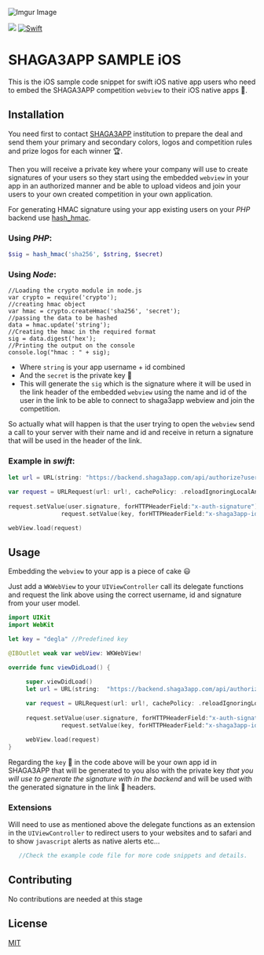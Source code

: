 ![Imgur Image](https://i.imgur.com/PuGTPGT.png)

</p>
<p align="left">
    <a href="" alt="Version">
        <img src="https://img.shields.io/badge/version-1.0-blue" /></a>
    <a href="" alt="swift">
        <img src="https://img.shields.io/badge/Swift-5.1-orange"
            alt="Swift"></a>
</p>

# SHAGA3APP SAMPLE iOS

This is the iOS sample code snippet for swift iOS native app users who need to embed the SHAGA3APP competition `webview` to their iOS native apps :iphone:.

## Installation

You need first to contact [SHAGA3APP](https://www.shaga3aapp.com) institution to prepare the deal and send them your primary and secondary colors, logos and competition rules and prize logos for each winner :trophy:. 

Then you will receive a private key where your company will use to create signatures of your users so they start using the embedded `webview` in your app in an authorized manner and be able to upload videos and join your users to your own created competition in your own application.

For generating HMAC signature using your app existing users on your *PHP* backend use [hash_hmac](https://www.php.net/manual/en/function.hash-hmac.php).

### Using *PHP*:

```php
$sig = hash_hmac('sha256', $string, $secret)
```
### Using *Node*:

```node
//Loading the crypto module in node.js
var crypto = require('crypto');
//creating hmac object 
var hmac = crypto.createHmac('sha256', 'secret');
//passing the data to be hashed
data = hmac.update('string');
//Creating the hmac in the required format
sig = data.digest('hex');
//Printing the output on the console
console.log("hmac : " + sig);
```

* Where `string` is your app username + id combined
* And the `secret` is the private key :key:
* This will generate the `sig` which is the signature where it will be used in the link header of the embedded `webview` using the name and id of the user in the link to be able to connect to shaga3app webview and join the competition.

So actually what will happen is that the user trying to open the `webview` send a call to your server with their name and id and receive in return a signature that will be used in the header of the link.

### Example in *swift*:

```swift
let url = URL(string: "https://backend.shaga3app.com/api/authorize?user_name=\(user.name)&user_uuid=\(user.uuid)")
               
var request = URLRequest(url: url!, cachePolicy: .reloadIgnoringLocalAndRemoteCacheData, timeoutInterval: 15)
               
request.setValue(user.signature, forHTTPHeaderField:"x-auth-signature")
               request.setValue(key, forHTTPHeaderField:"x-shaga3app-id")

webView.load(request)
```

## Usage
Embedding the `webview` to your app is a piece of cake :smiley:

Just add a `WKWebView` to your `UIViewController` call its delegate functions and request the link above using the correct username, id and signature from your user model.

```swift
import UIKit
import WebKit

let key = "degla" //Predefined key

@IBOutlet weak var webView: WKWebView!

override func viewDidLoad() {

     super.viewDidLoad()
     let url = URL(string:  "https://backend.shaga3app.com/api/authorize?user_name=\(user.name)&user_uuid=\(user.uuid)")
               
     var request = URLRequest(url: url!, cachePolicy: .reloadIgnoringLocalAndRemoteCacheData, timeoutInterval: 15)
               
     request.setValue(user.signature, forHTTPHeaderField:"x-auth-signature")
               request.setValue(key, forHTTPHeaderField:"x-shaga3app-id") //key id

     webView.load(request)
}
```

Regarding the `key` :key: in the code above will be your own app id in SHAGA3APP that will be generated to you also with the private key *that you will use to generate the signature with in the backend* and will be used with the generated signature in the link :link: headers.

### Extensions
Will need to use as mentioned above the delegate functions as an extension in the `UIViewController` to redirect users to your websites and to safari and to show `javascript` alerts as native alerts etc...

```php
   //Check the example code file for more code snippets and details. 
```

## Contributing
No contributions are needed at this stage

## License
[MIT](https://choosealicense.com/licenses/mit/)
